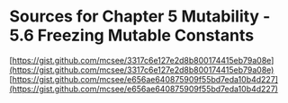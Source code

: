 # Sources for Chapter 5 Mutability - 5.6 Freezing Mutable Constants

[https://gist.github.com/mcsee/3317c6e127e2d8b800174415eb79a08e](https://gist.github.com/mcsee/3317c6e127e2d8b800174415eb79a08e)
[https://gist.github.com/mcsee/e656ae640875909f55bd7eda10b4d227](https://gist.github.com/mcsee/e656ae640875909f55bd7eda10b4d227)